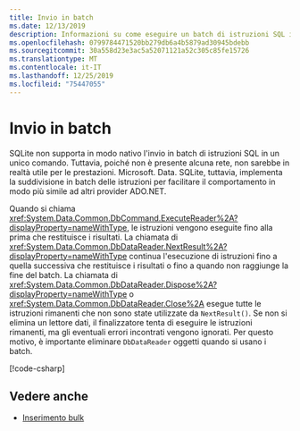 ```yaml
---
title: Invio in batch
ms.date: 12/13/2019
description: Informazioni su come eseguire un batch di istruzioni SQL in un unico comando.
ms.openlocfilehash: 0799784471520bb279db6a4b5879ad30945bdebb
ms.sourcegitcommit: 30a558d23e3ac5a52071121a52c305c85fe15726
ms.translationtype: MT
ms.contentlocale: it-IT
ms.lasthandoff: 12/25/2019
ms.locfileid: "75447055"
---
```

# <a name="batching"></a>Invio in batch

SQLite non supporta in modo nativo l'invio in batch di istruzioni SQL in un unico comando. Tuttavia, poiché non è presente alcuna rete, non sarebbe in realtà utile per le prestazioni. Microsoft. Data. SQLite, tuttavia, implementa la suddivisione in batch delle istruzioni per facilitare il comportamento in modo più simile ad altri provider ADO.NET.

Quando si chiama <xref:System.Data.Common.DbCommand.ExecuteReader%2A?displayProperty=nameWithType>, le istruzioni vengono eseguite fino alla prima che restituisce i risultati. La chiamata di <xref:System.Data.Common.DbDataReader.NextResult%2A?displayProperty=nameWithType> continua l'esecuzione di istruzioni fino a quella successiva che restituisce i risultati o fino a quando non raggiunge la fine del batch. La chiamata di <xref:System.Data.Common.DbDataReader.Dispose%2A?displayProperty=nameWithType> o <xref:System.Data.Common.DbDataReader.Close%2A> esegue tutte le istruzioni rimanenti che non sono state utilizzate da `NextResult()`. Se non si elimina un lettore dati, il finalizzatore tenta di eseguire le istruzioni rimanenti, ma gli eventuali errori incontrati vengono ignorati. Per questo motivo, è importante eliminare `DbDataReader` oggetti quando si usano i batch.

[!code-csharp[](../../../../samples/snippets/standard/data/sqlite/BatchingSample/Program.cs?name=snippet_Batching)]

## <a name="see-also"></a>Vedere anche

* [Inserimento bulk](bulk-insert.md)
